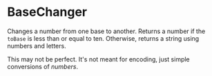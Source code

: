 # BaseChanger
Changes a number from one base to another. Returns a number if the `toBase` is less than or equal to ten. Otherwise, returns a string using numbers and letters.

This may not be perfect. It's not meant for encoding, just simple conversions of _numbers_.
